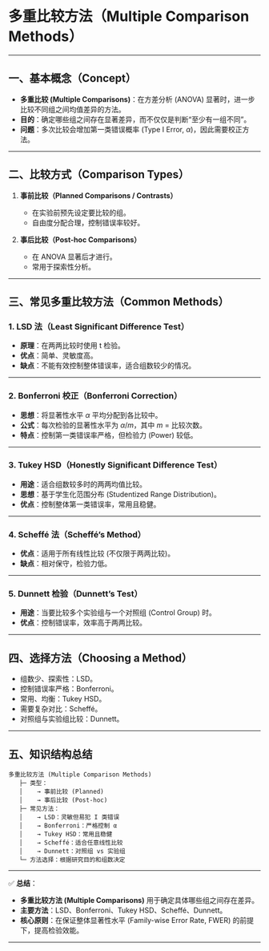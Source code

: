 

# 多重比较方法（Multiple Comparison Methods）

---

## 一、基本概念（Concept）

* **多重比较 (Multiple Comparisons)**：在方差分析 (ANOVA) 显著时，进一步比较不同组之间均值差异的方法。
* **目的**：确定哪些组之间存在显著差异，而不仅仅是判断“至少有一组不同”。
* **问题**：多次比较会增加第一类错误概率 (Type I Error, $\alpha$)，因此需要校正方法。

---

## 二、比较方式（Comparison Types）

1. **事前比较（Planned Comparisons / Contrasts）**

   * 在实验前预先设定要比较的组。
   * 自由度分配合理，控制错误率较好。

2. **事后比较（Post-hoc Comparisons）**

   * 在 ANOVA 显著后才进行。
   * 常用于探索性分析。

---

## 三、常见多重比较方法（Common Methods）

### 1. LSD 法（Least Significant Difference Test）

* **原理**：在两两比较时使用 t 检验。
* **优点**：简单、灵敏度高。
* **缺点**：不能有效控制整体错误率，适合组数较少的情况。

---

### 2. Bonferroni 校正（Bonferroni Correction）

* **思想**：将显著性水平 $\alpha$ 平均分配到各比较中。
* **公式**：每次检验的显著性水平为 $\alpha/m$，其中 $m$ = 比较次数。
* **特点**：控制第一类错误率严格，但检验力 (Power) 较低。

---

### 3. Tukey HSD（Honestly Significant Difference Test）

* **用途**：适合组数较多时的两两均值比较。
* **思想**：基于学生化范围分布 (Studentized Range Distribution)。
* **优点**：控制整体第一类错误率，常用且稳健。

---

### 4. Scheffé 法（Scheffé’s Method）

* **优点**：适用于所有线性比较 (不仅限于两两比较)。
* **缺点**：相对保守，检验力低。

---

### 5. Dunnett 检验（Dunnett’s Test）

* **用途**：当要比较多个实验组与一个对照组 (Control Group) 时。
* **优点**：控制错误率，效率高于两两比较。

---

## 四、选择方法（Choosing a Method）

* 组数少、探索性：LSD。
* 控制错误率严格：Bonferroni。
* 常用、均衡：Tukey HSD。
* 需要复杂对比：Scheffé。
* 对照组与实验组比较：Dunnett。

---

## 五、知识结构总结

```
多重比较方法 (Multiple Comparison Methods)
   ├─ 类型：
   │    → 事前比较 (Planned)
   │    → 事后比较 (Post-hoc)
   ├─ 常见方法：
   │    → LSD：灵敏但易犯 I 类错误
   │    → Bonferroni：严格控制 α
   │    → Tukey HSD：常用且稳健
   │    → Scheffé：适合任意线性比较
   │    → Dunnett：对照组 vs 实验组
   └─ 方法选择：根据研究目的和组数决定
```

---

✅ **总结**：

* **多重比较方法 (Multiple Comparisons)** 用于确定具体哪些组之间存在差异。
* **主要方法**：LSD、Bonferroni、Tukey HSD、Scheffé、Dunnett。
* **核心原则**：在保证整体显著性水平 (Family-wise Error Rate, FWER) 的前提下，提高检验效能。

---


